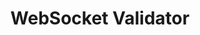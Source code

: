 ---
title: 'WebSocket Validator'
name: 'WebSocket Validator'

content_type: plugin

publisher: kong-inc
description: ''
tier: enterprise


products:
    - gateway

works_on:
    - on-prem
    - konnect

min_version:
    gateway: '3.1'

# topologies:
#    - hybrid
#    - db-less
#    - traditional
---